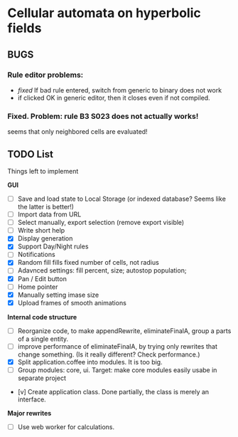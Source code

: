 Cellular automata on hyperbolic fields
======================================

BUGS
----
### Rule editor problems:

* *fixed* If bad rule entered, switch from generic to binary does not work
* if clicked OK in generic editor, then it closes even if not compiled.

### Fixed. Problem: rule B3 S023 does not actually works!
seems that only neighbored cells are evaluated!



TODO List
---------
Things left to implement

**GUI**
* [ ] Save and load state to Local Storage (or indexed database? Seems like the latter is better!)
* [ ] Import data from URL
* [ ] Select manually, export selection (remove export visible)
* [ ] Write short help
* [x] Display generation
* [x] Support Day/Night rules
* [ ] Notifications
* [x] Random fill fills fixed number of cells, not radius
* [ ] Adavnced settings: fill percent, size; autostop population;
* [x] Pan / Edit button
* [ ] Home pointer
* [x] Manually setting imase size
* [x] Upload frames of smooth animations

**Internal code structure**
* [ ] Reorganize code, to make appendRewrite, eliminateFinalA, group a parts of a single entity.
* [ ] improve performance of eliminateFinalA, by trying only rewrites that change something. (Is it really different? Check performance.)
* [x] Split application.coffee into modules. It is too big.
* [ ] Group modules: core, ui. Target: make core modules easily usabe in separate project
* [v] Create application class. Done partially, the class is merely an interface.

**Major rewrites**
* [ ] Use web worker for calculations.
